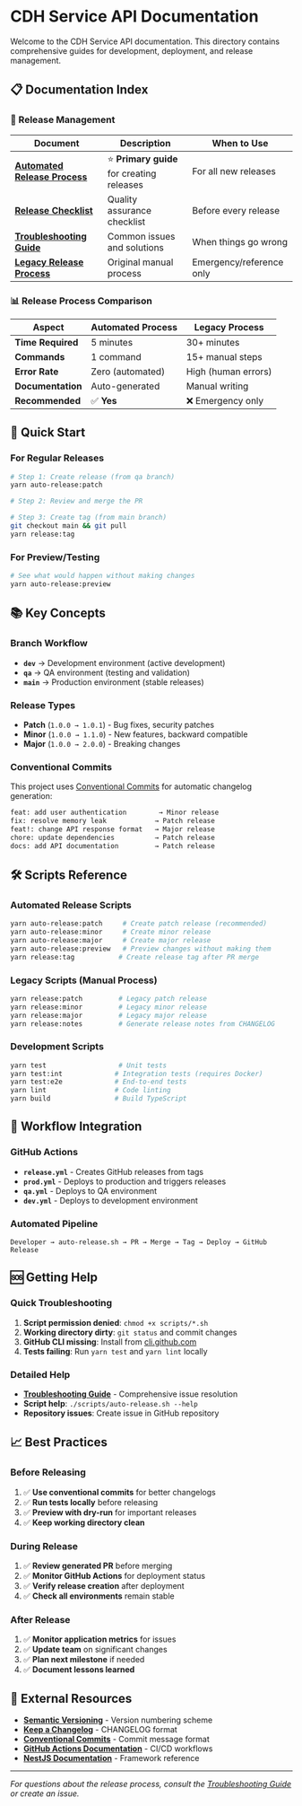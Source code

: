 # CDH Service API Documentation

Welcome to the CDH Service API documentation. This directory contains comprehensive guides for development, deployment, and release management.

## 📋 Documentation Index

### 🚀 Release Management

| Document | Description | When to Use |
|----------|-------------|-------------|
| **[Automated Release Process](AUTOMATED_RELEASE_PROCESS.md)** | ⭐ **Primary guide** for creating releases | For all new releases |
| **[Release Checklist](RELEASE_CHECKLIST.md)** | Quality assurance checklist | Before every release |  
| **[Troubleshooting Guide](TROUBLESHOOTING.md)** | Common issues and solutions | When things go wrong |
| **[Legacy Release Process](RELEASE_PROCESS.md)** | Original manual process | Emergency/reference only |

### 📊 Release Process Comparison

| Aspect | Automated Process | Legacy Process |
|--------|------------------|----------------|
| **Time Required** | 5 minutes | 30+ minutes |
| **Commands** | 1 command | 15+ manual steps |
| **Error Rate** | Zero (automated) | High (human errors) |
| **Documentation** | Auto-generated | Manual writing |
| **Recommended** | ✅ **Yes** | ❌ Emergency only |

## 🚀 Quick Start

### For Regular Releases
```bash
# Step 1: Create release (from qa branch)
yarn auto-release:patch

# Step 2: Review and merge the PR

# Step 3: Create tag (from main branch)
git checkout main && git pull
yarn release:tag
```

### For Preview/Testing
```bash
# See what would happen without making changes
yarn auto-release:preview
```

## 📚 Key Concepts

### Branch Workflow
- **`dev`** → Development environment (active development)  
- **`qa`** → QA environment (testing and validation)
- **`main`** → Production environment (stable releases)

### Release Types
- **Patch** (`1.0.0 → 1.0.1`) - Bug fixes, security patches
- **Minor** (`1.0.0 → 1.1.0`) - New features, backward compatible
- **Major** (`1.0.0 → 2.0.0`) - Breaking changes

### Conventional Commits
This project uses [Conventional Commits](https://www.conventionalcommits.org/) for automatic changelog generation:

```bash
feat: add user authentication        → Minor release
fix: resolve memory leak            → Patch release  
feat!: change API response format   → Major release
chore: update dependencies          → Patch release
docs: add API documentation         → Patch release
```

## 🛠 Scripts Reference

### Automated Release Scripts
```bash
yarn auto-release:patch     # Create patch release (recommended)
yarn auto-release:minor     # Create minor release  
yarn auto-release:major     # Create major release
yarn auto-release:preview   # Preview changes without making them
yarn release:tag           # Create release tag after PR merge
```

### Legacy Scripts (Manual Process)
```bash
yarn release:patch         # Legacy patch release
yarn release:minor         # Legacy minor release
yarn release:major         # Legacy major release
yarn release:notes         # Generate release notes from CHANGELOG
```

### Development Scripts
```bash
yarn test                  # Unit tests
yarn test:int             # Integration tests (requires Docker)
yarn test:e2e             # End-to-end tests
yarn lint                 # Code linting
yarn build                # Build TypeScript
```

## 🔄 Workflow Integration

### GitHub Actions
- **`release.yml`** - Creates GitHub releases from tags
- **`prod.yml`** - Deploys to production and triggers releases
- **`qa.yml`** - Deploys to QA environment
- **`dev.yml`** - Deploys to development environment

### Automated Pipeline
```
Developer → auto-release.sh → PR → Merge → Tag → Deploy → GitHub Release
```

## 🆘 Getting Help

### Quick Troubleshooting
1. **Script permission denied**: `chmod +x scripts/*.sh`
2. **Working directory dirty**: `git status` and commit changes
3. **GitHub CLI missing**: Install from [cli.github.com](https://cli.github.com/)
4. **Tests failing**: Run `yarn test` and `yarn lint` locally

### Detailed Help
- **[Troubleshooting Guide](TROUBLESHOOTING.md)** - Comprehensive issue resolution
- **Script help**: `./scripts/auto-release.sh --help`
- **Repository issues**: Create issue in GitHub repository

## 📈 Best Practices

### Before Releasing
1. ✅ **Use conventional commits** for better changelogs
2. ✅ **Run tests locally** before releasing  
3. ✅ **Preview with dry-run** for important releases
4. ✅ **Keep working directory clean**

### During Release
1. ✅ **Review generated PR** before merging
2. ✅ **Monitor GitHub Actions** for deployment status
3. ✅ **Verify release creation** after deployment
4. ✅ **Check all environments** remain stable

### After Release
1. ✅ **Monitor application metrics** for issues
2. ✅ **Update team** on significant changes
3. ✅ **Plan next milestone** if needed
4. ✅ **Document lessons learned**

## 🔗 External Resources

- **[Semantic Versioning](https://semver.org/)** - Version numbering scheme
- **[Keep a Changelog](https://keepachangelog.com/)** - CHANGELOG format
- **[Conventional Commits](https://www.conventionalcommits.org/)** - Commit message format
- **[GitHub Actions Documentation](https://docs.github.com/en/actions)** - CI/CD workflows
- **[NestJS Documentation](https://docs.nestjs.com/)** - Framework reference

---

*For questions about the release process, consult the [Troubleshooting Guide](TROUBLESHOOTING.md) or create an issue.*